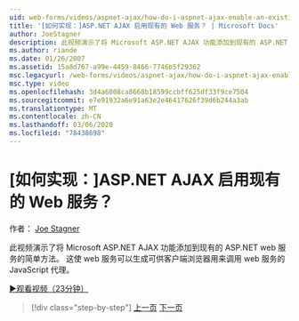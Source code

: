 ```yaml
---
uid: web-forms/videos/aspnet-ajax/how-do-i-aspnet-ajax-enable-an-existing-web-service
title: '[如何实现：]ASP.NET AJAX 启用现有的 Web 服务？ | Microsoft Docs'
author: JoeStagner
description: 此视频演示了将 Microsoft ASP.NET AJAX 功能添加到现有的 ASP.NET web 服务的简单方法。 这会使 web 服务基因
ms.author: riande
ms.date: 01/26/2007
ms.assetid: 15a8d767-a99e-4459-8466-7746b5f29362
msc.legacyurl: /web-forms/videos/aspnet-ajax/how-do-i-aspnet-ajax-enable-an-existing-web-service
msc.type: video
ms.openlocfilehash: 3d4a6008ca8668b18599ccbff625df33f9ce7504
ms.sourcegitcommit: e7e91932a6e91a63e2e46417626f39d6b244a3ab
ms.translationtype: MT
ms.contentlocale: zh-CN
ms.lasthandoff: 03/06/2020
ms.locfileid: "78438698"
---
```

# <a name="how-do-i-aspnet-ajax-enable-an-existing-web-service"></a>[如何实现：]ASP.NET AJAX 启用现有的 Web 服务？

作者： [Joe Stagner](https://github.com/JoeStagner)

此视频演示了将 Microsoft ASP.NET AJAX 功能添加到现有的 ASP.NET web 服务的简单方法。 这使 web 服务可以生成可供客户端浏览器用来调用 web 服务的 JavaScript 代理。

[&#9654;观看视频（23分钟）](https://channel9.msdn.com/Blogs/ASP-NET-Site-Videos/how-do-i-aspnet-ajax-enable-an-existing-web-service)

> [!div class="step-by-step"]
> [上一页](how-do-i-add-aspnet-ajax-features-to-an-existing-web-application.md)
> [下一页](how-do-i-use-the-aspnet-ajax-client-library-controls.md)
